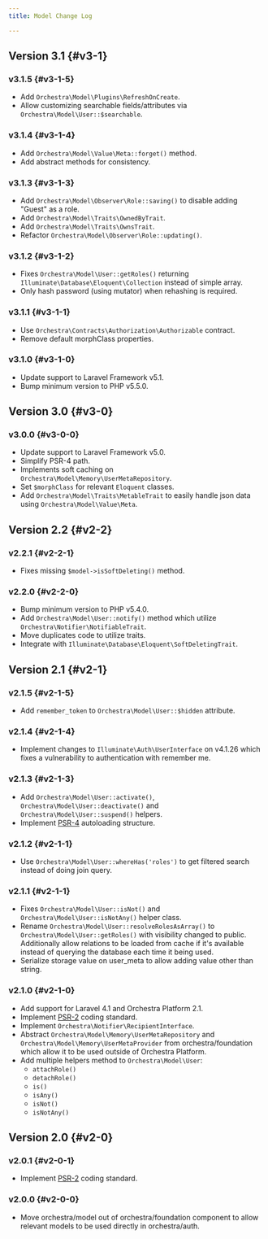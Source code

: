 ```yaml
---
title: Model Change Log

---
```


## Version 3.1 {#v3-1}

### v3.1.5 {#v3-1-5}

* Add `Orchestra\Model\Plugins\RefreshOnCreate`.
* Allow customizing searchable fields/attributes via `Orchestra\Model\User::$searchable`.

### v3.1.4 {#v3-1-4}

* Add `Orchestra\Model\Value\Meta::forget()` method.
* Add abstract methods for consistency.

### v3.1.3 {#v3-1-3}

* Add `Orchestra\Model\Observer\Role::saving()` to disable adding "Guest" as a role.
* Add `Orchestra\Model\Traits\OwnedByTrait`.
* Add `Orchestra\Model\Traits\OwnsTrait`.
* Refactor `Orchestra\Model\Observer\Role::updating()`.

### v3.1.2 {#v3-1-2}

* Fixes `Orchestra\Model\User::getRoles()` returning `Illuminate\Database\Eloquent\Collection` instead of simple array.
* Only hash password (using mutator) when rehashing is required.

### v3.1.1 {#v3-1-1}

* Use `Orchestra\Contracts\Authorization\Authorizable` contract.
* Remove default morphClass properties.

### v3.1.0 {#v3-1-0}

* Update support to Laravel Framework v5.1.
* Bump minimum version to PHP v5.5.0.

## Version 3.0 {#v3-0}

### v3.0.0 {#v3-0-0}

* Update support to Laravel Framework v5.0.
* Simplify PSR-4 path.
* Implements soft caching on `Orchestra\Model\Memory\UserMetaRepository`.
* Set `$morphClass` for relevant `Eloquent` classes.
* Add `Orchestra\Model\Traits\MetableTrait` to easily handle json data using `Orchestra\Model\Value\Meta`.

## Version 2.2 {#v2-2}

### v2.2.1 {#v2-2-1}

* Fixes missing `$model->isSoftDeleting()` method.

### v2.2.0 {#v2-2-0}

* Bump minimum version to PHP v5.4.0.
* Add `Orchestra\Model\User::notify()` method which utilize `Orchestra\Notifier\NotifiableTrait`.
* Move duplicates code to utilize traits.
* Integrate with `Illuminate\Database\Eloquent\SoftDeletingTrait`.

## Version 2.1 {#v2-1}

### v2.1.5 {#v2-1-5}

* Add `remember_token` to `Orchestra\Model\User::$hidden` attribute.

### v2.1.4 {#v2-1-4}

* Implement changes to `Illuminate\Auth\UserInterface` on v4.1.26 which fixes a vulnerability to authentication with remember me.

### v2.1.3 {#v2-1-3}

* Add `Orchestra\Model\User::activate()`, `Orchestra\Model\User::deactivate()` and `Orchestra\Model\User::suspend()` helpers.
* Implement [PSR-4](https://github.com/php-fig/fig-standards/blob/master/proposed/psr-4-autoloader/psr-4-autoloader.md) autoloading structure.

### v2.1.2 {#v2-1-1}

* Use `Orchestra\Model\User::whereHas('roles')` to get filtered search instead of doing join query.

### v2.1.1 {#v2-1-1}

* Fixes `Orchestra\Model\User::isNot()` and `Orchestra\Model\User::isNotAny()` helper class.
* Rename `Orchestra\Model\User::resolveRolesAsArray()` to `Orchestra\Model\User::getRoles()` with visibility changed to public. Additionally allow relations to be loaded from cache if it's available instead of querying the database each time it being used.
* Serialize storage value on user_meta to allow adding value other than string.

### v2.1.0 {#v2-1-0}

* Add support for Laravel 4.1 and Orchestra Platform 2.1.
* Implement [PSR-2](https://github.com/php-fig/fig-standards/blob/master/accepted/PSR-2-coding-style-guide.md) coding standard.
* Implement `Orchestra\Notifier\RecipientInterface`.
* Abstract `Orchestra\Model\Memory\UserMetaRepository` and `Orchestra\Model\Memory\UserMetaProvider` from orchestra/foundation which allow it to be used outside of Orchestra Platform.
* Add multiple helpers method to `Orchestra\Model\User`:
  - `attachRole()`
  - `detachRole()`
  - `is()`
  - `isAny()`
  - `isNot()`
  - `isNotAny()`

## Version 2.0 {#v2-0}

### v2.0.1 {#v2-0-1}

* Implement [PSR-2](https://github.com/php-fig/fig-standards/blob/master/accepted/PSR-2-coding-style-guide.md) coding standard.

### v2.0.0 {#v2-0-0}

* Move orchestra/model out of orchestra/foundation component to allow relevant models to be used directly in orchestra/auth.

